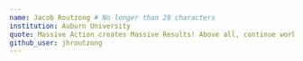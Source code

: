 ```yaml
---
name: Jacob Routzong # No longer than 28 characters
institution: Auburn University
quote: Massive Action creates Massive Results! Above all, continue working to achieve your goals & dreams!
github_user: jhroutzong
---
```

